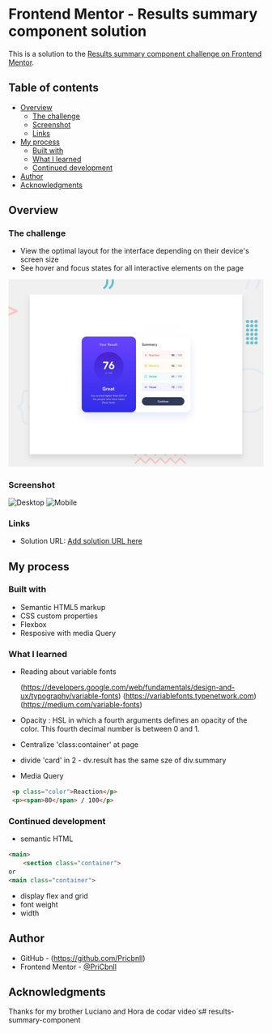 # Frontend Mentor - Results summary component solution

This is a solution to the [Results summary component challenge on Frontend Mentor](https://www.frontendmentor.io/challenges/results-summary-component-CE_K6s0maV). 

## Table of contents

- [Overview](#overview)
  - [The challenge](#the-challenge)
  - [Screenshot](#screenshot)
  - [Links](#links)
- [My process](#my-process)
  - [Built with](#built-with)
  - [What I learned](#what-i-learned)
  - [Continued development](#continued-development)
- [Author](#author)
- [Acknowledgments](#acknowledgments)


## Overview

### The challenge

- View the optimal layout for the interface depending on their device's screen size
- See hover and focus states for all interactive elements on the page

![Design preview for the Results summary component coding challenge](./design/desktop-preview.jpg)

### Screenshot

![Desktop](Screen%20Shot%202023-05-05%20at%2019.26.06.png)
![Mobile](Screen%20Shot%202023-05-05%20at%2019.27.37.png)


### Links

- Solution URL: [Add solution URL here](https://your-solution-url.com)

## My process

### Built with

- Semantic HTML5 markup
- CSS custom properties
- Flexbox
- Resposive with media Query


### What I learned

- Reading about variable fonts

  (https://developers.google.com/web/fundamentals/design-and-ux/typography/variable-fonts)
  (https://variablefonts.typenetwork.com)
  (https://medium.com/variable-fonts)

- Opacity : HSL in which a fourth arguments defines an opacity of the color. This fourth decimal number is between 0 and 1.

- Centralize 'class:container' at page 
- divide 'card' in 2 - dv.result has the same sze of div.summary
- Media Query


```html
 <p class="color">Reaction</p>
 <p><span>80</span> / 100</p> 
```


### Continued development

- semantic HTML
```html
<main>
    <section class="container">
or
<main class="container">
```
- display flex and grid
- font weight   
- width
                                

## Author

- GitHub - (https://github.com/Pricbnll)
- Frontend Mentor - [@PriCbnll](https://www.frontendmentor.io/profile/yourusername)


## Acknowledgments

Thanks for my brother Luciano and Hora de codar video´s# results-summary-component
